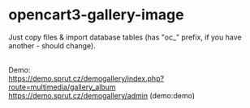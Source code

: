 # opencart3-gallery-image

Just copy files & import database tables (has "oc_" prefix, if you have another - should change).<br /><br />

Demo: <br />
https://demo.sprut.cz/demogallery/index.php?route=multimedia/gallery_album<br />
https://demo.sprut.cz/demogallery/admin (demo:demo)<br />
